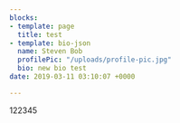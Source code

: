 ```yaml
---
blocks:
- template: page
  title: test
- template: bio-json
  name: Steven Bob
  profilePic: "/uploads/profile-pic.jpg"
  bio: new bio test
date: 2019-03-11 03:10:07 +0000

---
```

122345